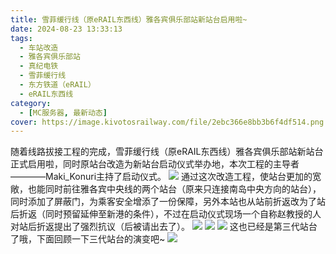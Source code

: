 ```yaml
---
title: 雪菲缓行线（原eRAIL东西线）雅各宾俱乐部站新站台启用啦~
date: 2024-08-23 13:33:13
tags:
  - 车站改造
  - 雅各宾俱乐部站
  - 真纪电铁
  - 雪菲缓行线
  - 东方铁道（eRAIL）
  - eRAIL东西线
category:
  - [MC服务器, 最新动态]
cover: https://image.kivotosrailway.com/file/2ebc366e8bb3b6f4df514.png
---
```

随着线路拔接工程的完成，雪菲缓行线（原eRAIL东西线）雅各宾俱乐部站新站台正式启用啦，同时原站台改造为新站台启动仪式举办地，本次工程的主导者————Maki_Konuri主持了启动仪式。
![](https://image.kivotosrailway.com/file/2ebc366e8bb3b6f4df514.png)
通过这次改造工程，使站台更加的宽敞，也能同时前往雅各宾中央线的两个站台（原来只连接南岛中央方向的站台），同时添加了屏蔽门，为乘客安全增添了一份保障，另外本站也从站前折返改为了站后折返（同时预留延伸至新港的条件），不过在启动仪式现场一个自称赵教授的人对站后折返提出了强烈抗议（后被请出去了）。
![](https://image.kivotosrailway.com/file/7d2a0cf2947b28e094b92.png)
![](https://image.kivotosrailway.com/file/fca8099bd5a2a79f2985e.png)
![](https://image.kivotosrailway.com/file/e24e354eec0850c5f02a6.png)
这也已经是第三代站台了哦，下面回顾一下三代站台的演变吧~
![](https://image.kivotosrailway.com/file/eb07ea9f7794e2bc9b681.png)